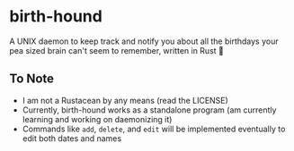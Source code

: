 # birth-hound
<!-- Line break -->
A UNIX daemon to keep track and notify you about all the birthdays your pea sized brain can't seem to remember, written in Rust 🦀

## To Note

* I am not a Rustacean by any means (read the LICENSE)
* Currently, birth-hound works as a standalone program (am currently learning and working on daemonizing it)
* Commands like `add`, `delete`, and `edit` will be implemented eventually to edit both dates and names
